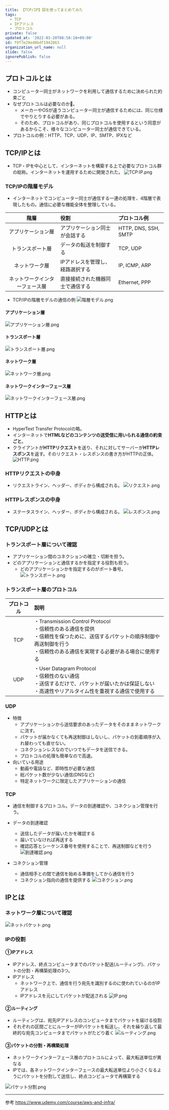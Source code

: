 ```yaml
---
title: 【TCP/IP】図を使ってまとめてみた
tags:
  - TCP
  - IPアドレス
  - プロトコル
private: false
updated_at: '2022-03-20T08:58:18+09:00'
id: f9f7e29e40bdf1942863
organization_url_name: null
slide: false
ignorePublish: false
---
```

## プロトコルとは
- コンピューター同士がネットワークを利用して通信するために決められた約束ごと
- なぜプロトコルは必要なのか。
  - メーカーやOSが違うコンピューター同士が通信するためには、同じ仕様でやりとりする必要がある。
  - そのため、プロトコルがあり、同じプロトコルを使用するという同意があるからこそ、様々なコンピューター同士が通信できている。
- プロトコルの例：HTTP、TCP、UDP、IP、SMTP、IPXなど

## TCP/IPとは
- TCP・IPを中心として、インターネットを構築する上で必要なプロトコル群の総称。インターネットを運用するために開発された。
![TCP:IP.png](https://qiita-image-store.s3.ap-northeast-1.amazonaws.com/0/2263192/b7d8ca2e-dceb-77b6-9ccb-903b24bfef4e.png)

### TCP/IPの階層モデル
- インターネットでコンピューター同士が通信する一連の処理を、4階層で表現したもの。通信に必要な機能全体を整理している。

|階層|役割|プロトコル例|
|:--:|:--|:--|
|アプリケーション層|アプリケーション同士が会話する|HTTP, DNS, SSH, SMTP|
|トランスポート層|データの転送を制御する|TCP, UDP|
|ネットワーク層|IPアドレスを管理し、経路選択する|IP, ICMP, ARP|
|ネットワークインターフェース層|直接接続された機器同士で通信する|Ethernet, PPP|

- TCP/IPの階層モデルの通信の例
![階層モデル.png](https://qiita-image-store.s3.ap-northeast-1.amazonaws.com/0/2263192/bf822361-33b0-fcc2-01f3-be378ed2fd08.png)


#### アプリケーション層
![アプリケーション層.png](https://qiita-image-store.s3.ap-northeast-1.amazonaws.com/0/2263192/adc77a2a-c389-1d0f-43f0-0dcaf63b641f.png)

#### トランスポート層
![トランスポート層.png](https://qiita-image-store.s3.ap-northeast-1.amazonaws.com/0/2263192/9565cc05-3037-5dca-f9b3-eef4261b7e54.png)

#### ネットワーク層
![ネットワーク層.png](https://qiita-image-store.s3.ap-northeast-1.amazonaws.com/0/2263192/102cdda6-6ea3-6520-638e-d97f3bc9bbe5.png)

#### ネットワークインターフェース層
![ネットワークインターフェース層.png](https://qiita-image-store.s3.ap-northeast-1.amazonaws.com/0/2263192/f484fc32-ecbe-6380-8931-df51070e5ad2.png)


## HTTPとは
- HyperText Transfer Protocolの略。
- インターネットで**HTMLなどのコンテンツの送受信に用いられる通信の約束ごと**。
- クライアントが**HTTPリクエスト**を送り、それに対してサーバーが**HTTPレスポンス**を返す。そのリクエスト・レスポンスの書き方がHTTPの正体。
![HTTP.png](https://qiita-image-store.s3.ap-northeast-1.amazonaws.com/0/2263192/56264e67-9338-42c4-98b5-5597454c85d4.png)

### HTTPリクエストの中身
- リクエストライン、ヘッダー、ボディから構成される。
![リクエスト.png](https://qiita-image-store.s3.ap-northeast-1.amazonaws.com/0/2263192/8121cede-7d60-1395-f502-891fe06dcc1e.png)

### HTTPレスポンスの中身
- ステータスライン、ヘッダー、ボディから構成される。
![レスポンス.png](https://qiita-image-store.s3.ap-northeast-1.amazonaws.com/0/2263192/d16f3739-668e-4d3e-7b97-6a5f770f4414.png)


## TCP/UDPとは
### トランスポート層について確認
- アプリケーション間のコネクションの確立・切断を担う。
- どのアプリケーションと通信するかを指定する役割も担う。
  - どのアプリケーションかを指定するのがポート番号。
![トランスポート.png](https://qiita-image-store.s3.ap-northeast-1.amazonaws.com/0/2263192/de00a4a5-a1db-ef51-4602-85d899469811.png)


### トランスポート層のプロトコル

|プロトコル|説明|
|:--:|:--|
|TCP|・Transmission Control Protocol<br>・信頼性のある通信を提供<br>・信頼性を保つために、送信するパケットの順序制御や再送制御を行う<br>・信頼性のある通信を実現する必要がある場合に使用する|
|UDP|・User Datagram Protocol<br>・信頼性のない通信<br>・送信するだけで、パケットが届いたかは保証しない<br>・高速性やリアルタイム性を重視する通信で使用する|

### UDP
- 特徴
  - アプリケーションから送信要求のあったデータをそのままネットワークに流す。
  - パケットが届かなくても再送制御はしないし、パケットの到着順序が入れ替わっても直せない。
  - コネクションレスなのでいつでもデータを送信できる。
  - プロトコルの処理も簡単なので高速。
- 向いている用途
  - 動画や電話など、即時性が必要な通信
  - 総パケット数が少ない通信(DNSなど)
  - 特定ネットワークに限定したアプリケーションの通信
### TCP
- 通信を制御するプロトコル。データの到達確認や、コネクション管理を行う。
- データの到達確認
  - 送信したデータが届いたかを確認する
  - 届いていなければ再送する
  - 確認応答とシーケンス番号を使用することで、再送制御などを行う
![到達確認.png](https://qiita-image-store.s3.ap-northeast-1.amazonaws.com/0/2263192/5159f4d1-f4a2-c805-fa83-635d777a075e.png)

- コネクション管理
  - 通信相手との間で通信を始める準備をしてから通信を行う
  - コネクション指向の通信を提供する
![コネクション.png](https://qiita-image-store.s3.ap-northeast-1.amazonaws.com/0/2263192/89090da3-edec-1380-e2c3-373f672e7b39.png)

## IPとは
### ネットワーク層について確認
![ネットパケット.png](https://qiita-image-store.s3.ap-northeast-1.amazonaws.com/0/2263192/b1104122-d05d-de51-c720-0fdbf1eadaf5.png)


### IPの役割
#### ①IPアドレス
- IPアドレス、終点コンピュータまでのパケット配送(ルーティング)、パケットの分割・再構築処理の3つ。
- IPアドレス
  - ネットワーク上で、通信を行う宛先を識別するのに使われているのがIPアドレス
  - IPアドレスを元にしてパケットが配送される
![IP.png](https://qiita-image-store.s3.ap-northeast-1.amazonaws.com/0/2263192/a267608f-45cc-afba-4886-205cd252c6c0.png)


#### ②ルーティング
- ルーティングは、宛先IPアドレスのコンピュータまでパケットを届ける役割
- それぞれの区間ごとにルーターがIPパケットを転送し、それを繰り返して最終的な宛先コンピュータまでパケットがたどり着く
![ルーティング.png](https://qiita-image-store.s3.ap-northeast-1.amazonaws.com/0/2263192/9be2e344-26b7-b21b-9510-2acd72b78d8e.png)


#### ③パケットの分割・再構築処理
- ネットワークインターフェース層のプロトコルによって、最大転送単位が異なる
- IPでは、各ネットワークインターフェースの最大転送単位より小さくなるようにパケットを分割して送信し、終点コンピュータで再構築する

![パケット分割.png](https://qiita-image-store.s3.ap-northeast-1.amazonaws.com/0/2263192/1df13b29-f594-62cb-3477-e48b4f3e093a.png)


***
参考
https://www.udemy.com/course/aws-and-infra/
































